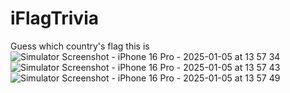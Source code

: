 # iFlagTrivia
Guess which country's flag this is
![Simulator Screenshot - iPhone 16 Pro - 2025-01-05 at 13 57 34](https://github.com/user-attachments/assets/3cf0532d-bf7f-44cf-ae75-8f55a4e4fc87)![Simulator Screenshot - iPhone 16 Pro - 2025-01-05 at 13 57 43](https://github.com/user-attachments/assets/a8329bd6-0853-4fc4-bc7a-c2efdd2826b2)
![Simulator Screenshot - iPhone 16 Pro - 2025-01-05 at 13 57 49](https://github.com/user-attachments/assets/fffbd189-33f9-408b-86f9-39e07dd341cc)

